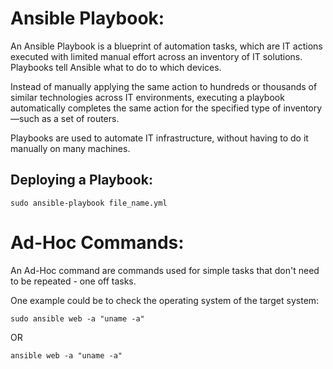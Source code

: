 # Ansible Playbook:

An Ansible Playbook is a blueprint of automation tasks, which are IT actions executed with limited manual effort across an inventory of IT solutions. Playbooks tell Ansible what to do to which devices.

Instead of manually applying the same action to hundreds or thousands of similar technologies across IT environments, executing a playbook automatically completes the same action for the specified type of inventory—such as a set of routers.

Playbooks are used to automate IT infrastructure, without having to do it manually on many machines.

## Deploying a Playbook:

```
sudo ansible-playbook file_name.yml
```

# Ad-Hoc Commands:

An Ad-Hoc command are commands used for simple tasks that don't need to be repeated - one off tasks.

One example could be to check the operating system of the target system:

```
sudo ansible web -a "uname -a"
```

OR

```
ansible web -a "uname -a"
```

